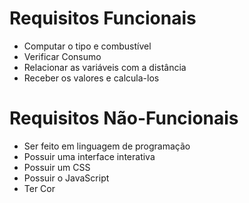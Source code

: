 # Requisitos Funcionais
<ul>
<li>Computar o tipo e combustível</li>
<li>Verificar Consumo</li>
<li>Relacionar as variáveis com a distância</li>
<li>Receber os valores e calcula-los</li>
</ul>

# Requisitos Não-Funcionais
<ul>
<li>Ser feito em linguagem de programação</li>
<li>Possuir uma interface interativa</li>
<li>Possuir um CSS</li>
<li>Possuir o JavaScript</li>
<li>Ter Cor</li>
</ul>